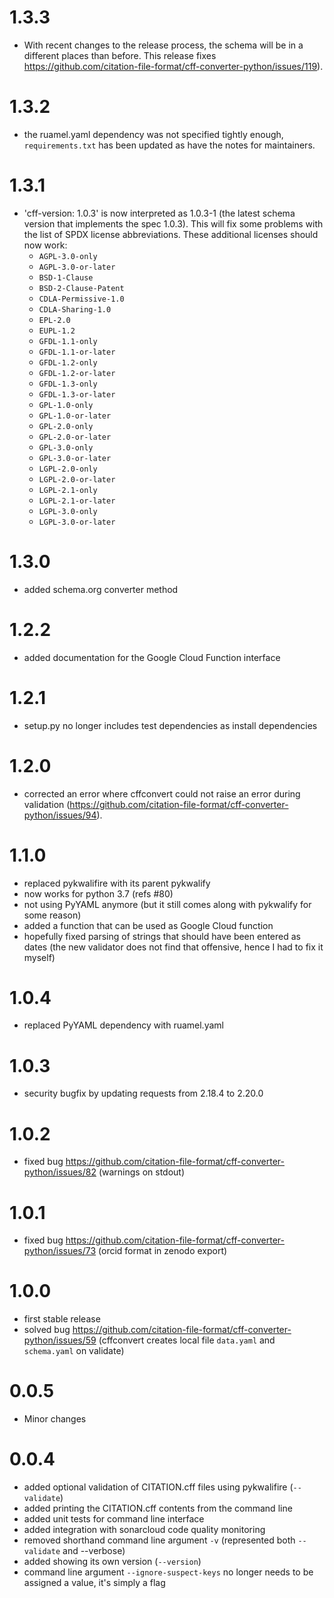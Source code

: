 1.3.3
=====

-   With recent changes to the release process, the schema will be in a
    different places than before. This release fixes
    <https://github.com/citation-file-format/cff-converter-python/issues/119>).

1.3.2
=====

-   the ruamel.yaml dependency was not specified tightly enough,
    `requirements.txt` has been updated as have the notes for
    maintainers.

1.3.1
=====

-   'cff-version: 1.0.3' is now interpreted as 1.0.3-1 (the latest
    schema version that implements the spec 1.0.3). This will fix some
    problems with the list of SPDX license abbreviations. These
    additional licenses should now work:
    -   `AGPL-3.0-only`
    -   `AGPL-3.0-or-later`
    -   `BSD-1-Clause`
    -   `BSD-2-Clause-Patent`
    -   `CDLA-Permissive-1.0`
    -   `CDLA-Sharing-1.0`
    -   `EPL-2.0`
    -   `EUPL-1.2`
    -   `GFDL-1.1-only`
    -   `GFDL-1.1-or-later`
    -   `GFDL-1.2-only`
    -   `GFDL-1.2-or-later`
    -   `GFDL-1.3-only`
    -   `GFDL-1.3-or-later`
    -   `GPL-1.0-only`
    -   `GPL-1.0-or-later`
    -   `GPL-2.0-only`
    -   `GPL-2.0-or-later`
    -   `GPL-3.0-only`
    -   `GPL-3.0-or-later`
    -   `LGPL-2.0-only`
    -   `LGPL-2.0-or-later`
    -   `LGPL-2.1-only`
    -   `LGPL-2.1-or-later`
    -   `LGPL-3.0-only`
    -   `LGPL-3.0-or-later`

1.3.0
=====

-   added schema.org converter method

1.2.2
=====

-   added documentation for the Google Cloud Function interface

1.2.1
=====

-   setup.py no longer includes test dependencies as install
    dependencies

1.2.0
=====

-   corrected an error where cffconvert could not raise an error during
    validation
    (<https://github.com/citation-file-format/cff-converter-python/issues/94>).

1.1.0
=====

-   replaced pykwalifire with its parent pykwalify
-   now works for python 3.7 (refs \#80)
-   not using PyYAML anymore (but it still comes along with pykwalify
    for some reason)
-   added a function that can be used as Google Cloud function
-   hopefully fixed parsing of strings that should have been entered as
    dates (the new validator does not find that offensive, hence I had
    to fix it myself)

1.0.4
=====

-   replaced PyYAML dependency with ruamel.yaml

1.0.3
=====

-   security bugfix by updating requests from 2.18.4 to 2.20.0

1.0.2
=====

-   fixed bug
    <https://github.com/citation-file-format/cff-converter-python/issues/82>
    (warnings on stdout)

1.0.1
=====

-   fixed bug
    <https://github.com/citation-file-format/cff-converter-python/issues/73>
    (orcid format in zenodo export)

1.0.0
=====

-   first stable release
-   solved bug
    <https://github.com/citation-file-format/cff-converter-python/issues/59>
    (cffconvert creates local file `data.yaml` and `schema.yaml` on
    validate)

0.0.5
=====

-   Minor changes

0.0.4
=====

-   added optional validation of CITATION.cff files using pykwalifire
    (`--validate`)
-   added printing the CITATION.cff contents from the command line
-   added unit tests for command line interface
-   added integration with sonarcloud code quality monitoring
-   removed shorthand command line argument `-v` (represented both
    `--validate` and --verbose)
-   added showing its own version (`--version`)
-   command line argument `--ignore-suspect-keys` no longer needs to be
    assigned a value, it's simply a flag

